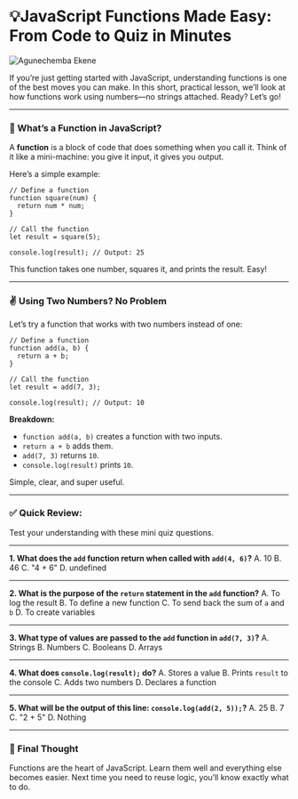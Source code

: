 # 💡JavaScript Functions Made Easy: From Code to Quiz in Minutes

![Agunechemba Ekene](https://agunechembaekene.wordpress.com/wp-content/uploads/2025/05/chatgpt-image-may-17-2025-05_43_14-pm.png)

If you’re just getting started with JavaScript, understanding functions is one of the best moves you can make. In this short, practical lesson, we’ll look at how functions work using numbers—no strings attached. Ready? Let’s go!

---

### 🚀 What’s a Function in JavaScript?

A **function** is a block of code that does something when you call it. Think of it like a mini-machine: you give it input, it gives you output.

Here’s a simple example:

```
// Define a function
function square(num) {
  return num * num;
}

// Call the function
let result = square(5);

console.log(result); // Output: 25
```

This function takes one number, squares it, and prints the result. Easy!

---

### ✌️ Using Two Numbers? No Problem

Let’s try a function that works with two numbers instead of one:

```
// Define a function
function add(a, b) {
  return a + b;
}

// Call the function
let result = add(7, 3);

console.log(result); // Output: 10
```

**Breakdown:**

* `function add(a, b)` creates a function with two inputs.
* `return a + b` adds them.
* `add(7, 3)` returns `10`.
* `console.log(result)` prints `10`.

Simple, clear, and super useful.

---

### ✅ Quick Review:

Test your understanding with these mini quiz questions.

---

**1. What does the `add` function return when called with `add(4, 6)`?**
A. 10
B. 46
C. "4 + 6"
D. undefined

---

**2. What is the purpose of the `return` statement in the `add` function?**
A. To log the result
B. To define a new function
C. To send back the sum of `a` and `b`
D. To create variables

---

**3. What type of values are passed to the `add` function in `add(7, 3)`?**
A. Strings
B. Numbers
C. Booleans
D. Arrays

---

**4. What does `console.log(result);` do?**
A. Stores a value
B. Prints `result` to the console
C. Adds two numbers
D. Declares a function

---

**5. What will be the output of this line: `console.log(add(2, 5));`?**
A. 25
B. 7
C. "2 + 5"
D. Nothing

---

### 🎯 Final Thought

Functions are the heart of JavaScript. Learn them well and everything else becomes easier. Next time you need to reuse logic, you’ll know exactly what to do.
